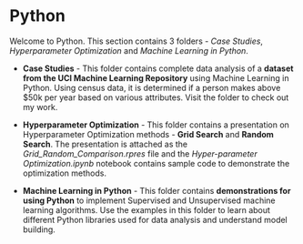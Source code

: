 # Python 

Welcome to Python. This section contains 3 folders - *Case Studies*, *Hyperparameter Optimization* and *Machine Learning in Python*. 

* **Case Studies** - This folder contains complete data analysis of a **dataset from the UCI Machine Learning Repository** using Machine Learning in Python. Using census data, it is determined if a person makes above $50k per year based on various attributes. Visit the folder to check out my work. 

* **Hyperparameter Optimization** - This folder contains a presentation on Hyperparameter Optimization methods - **Grid Search** and **Random Search**. The presentation is attached as the *Grid_Random_Comparison.rpres* file and the *Hyper-parameter Optimization.ipynb* notebook contains sample code to demonstrate the optimization methods. 

* **Machine Learning in Python** - This folder contains **demonstrations for using Python** to implement Supervised and Unsupervised machine learning algorithms. Use the examples in this folder to learn about different Python libraries used for data analysis and understand model building. 